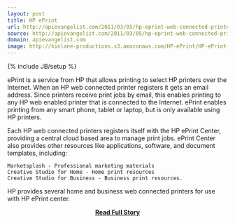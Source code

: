 ```yaml
---
layout: post
title: HP ePrint
url: http://apievangelist.com/2011/03/05/hp-eprint-web-connected-printers/
source: http://apievangelist.com/2011/03/05/hp-eprint-web-connected-printers/
domain: apievangelist.com
image: http://kinlane-productions.s3.amazonaws.com/HP-ePrint/HP-ePrint-Overview.png
---
```

{% include JB/setup %}<p>ePrint is a service from HP that allows printing to select HP printers over the Internet.
When an HP web connected printer registers it gets an email address. Since printers receive print jobs by email, this enables printing to any HP web enabled printer that is connected to the Internet.
ePrint enables printing from any smart phone, tablet or laptop, but is only available using HP printers.



Each HP web connected printers registers itself with the HP ePrint Center, providing a central cloud based area to manage print jobs.
ePrint Center also provides other resources like applications, software, and document templates, including:

	Marketsplash - Professional marketing materials
	Creative Studio for Home - Home print resources
	Creative Studio for Business - Business print resources.

HP provides several home and business web connected printers for use with HP ePrint center.
</p>
<center><p><a href="http://apievangelist.com/2011/03/05/hp-eprint-web-connected-printers/" style='padding:25px; font-sze:18px; font-weight: bold;'>Read Full Story</a></p></center>
